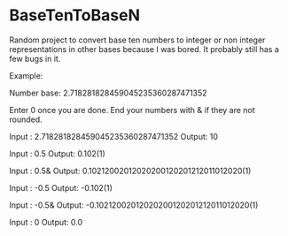 # BaseTenToBaseN
Random project to convert base ten numbers to integer or non integer representations in other bases because I was bored. It probably still has a few bugs in it.

Example:

Number base: 2.718281828459045235360287471352

Enter 0 once you are done.
End your numbers with & if they are not rounded.

Input : 2.718281828459045235360287471352
Output: 10

Input : 0.5
Output: 0.102(1)

Input : 0.5&
Output: 0.10212002012020200120201212011012020(1)

Input : -0.5
Output: -0.102(1)

Input : -0.5&
Output: -0.10212002012020200120201212011012020(1)

Input : 0
Output: 0.0
